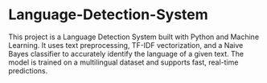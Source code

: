 # Language-Detection-System
This project is a Language Detection System built with Python and Machine Learning. It uses text preprocessing, TF-IDF vectorization, and a Naive Bayes classifier to accurately identify the language of a given text. The model is trained on a multilingual dataset and supports fast, real-time predictions.
